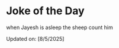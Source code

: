 # Joke of the Day

<!-- #joke -->
when Jayesh is asleep the sheep count him

Updated on: [8/5/2025]
<!-- #jokeEnd -->